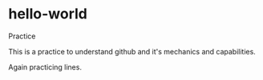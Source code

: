 # hello-world
Practice

This is a practice to understand github and it's mechanics and capabilities. 

Again practicing lines.
